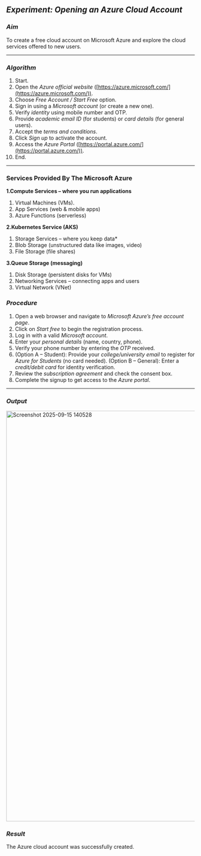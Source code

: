 ## *Experiment: Opening an Azure Cloud Account*

### *Aim*

To create a free cloud account on Microsoft Azure and explore the cloud services offered to new users.

---

### *Algorithm*

1. Start.
2. Open the *Azure official website* ([https://azure.microsoft.com/](https://azure.microsoft.com/)).
3. Choose *Free Account / Start Free* option.
4. Sign in using a *Microsoft account* (or create a new one).
5. Verify *identity* using mobile number and OTP.
6. Provide *academic email ID* (for students) or *card details* (for general users).
7. Accept the *terms and conditions*.
8. Click *Sign up* to activate the account.
9. Access the *Azure Portal* ([https://portal.azure.com/](https://portal.azure.com/)).
10. End.

---
### Services Provided By The Microsoft Azure 
**1.Compute Services – where you run applications**

1. Virtual Machines (VMs).
2. App Services (web & mobile apps)
3. Azure Functions (serverless)

**2.Kubernetes Service (AKS)**

1. Storage Services – where you keep data*
2. Blob Storage (unstructured data like images, video)
3. File Storage (file shares)

**3.Queue Storage (messaging)**

1. Disk Storage (persistent disks for VMs)
2. Networking Services – connecting apps and users
3. Virtual Network (VNet)


### *Procedure*

1. Open a web browser and navigate to *Microsoft Azure’s free account page*.
2. Click on *Start free* to begin the registration process.
3. Log in with a valid *Microsoft account*.
4. Enter your *personal details* (name, country, phone).
5. Verify your phone number by entering the *OTP* received.
6. (Option A – Student): Provide your *college/university email* to register for *Azure for Students* (no card needed).
   (Option B – General): Enter a *credit/debit card* for identity verification.
7. Review the *subscription agreement* and check the consent box.
8. Complete the signup to get access to the *Azure portal*.

---
### *Output*
<img width="1919" height="1096" alt="Screenshot 2025-09-15 140528" src="https://github.com/user-attachments/assets/2efc68d6-74d5-4110-9542-a4e7f74edcd7" />

### *Result*

The Azure cloud account was successfully created.

